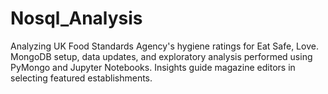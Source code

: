 # Nosql_Analysis
Analyzing UK Food Standards Agency's hygiene ratings for Eat Safe, Love. MongoDB setup, data updates, and exploratory analysis performed using PyMongo and Jupyter Notebooks. Insights guide magazine editors in selecting featured establishments.

